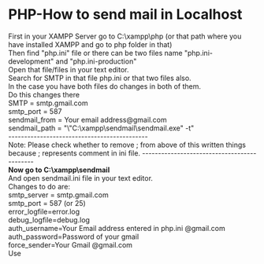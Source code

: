 <!-- First in your XAMPP/WAMP Server go to main folder in our case we would take case of xampp same process for WAMP users. -->
<h1>PHP-How to send mail in Localhost</h1>
First in your XAMPP Server go to C:\xampp\php (or that path where you have installed XAMPP and go to php folder in that)<br>
Then find "php.ini" file or there can be two files name "php.ini-development" and "php.ini-production"<br>
Open that file/files in your text editor.<br>
Search for SMTP in that file php.ini or that two files also.<br>
In the case you have both files do changes in both of them.<br>
Do this changes there<br>
SMTP = smtp.gmail.com<br>
smtp_port = 587<br>
sendmail_from = Your email address@gmail.com<br>
sendmail_path = "\"C:\xampp\sendmail\sendmail.exe" -t"<br>
--------------------------------------------<br><note>Note: Please check whether to remove ; from above of this written things because ; represents comment in ini file.</note>
--------------------------------------------<br><b>Now go to C:\xampp\sendmail</b><br>
And open sendmail.ini file in your text editor.<br>
Changes to do are:<br>
smtp_server = smtp.gmail.com<br>
smtp_port = 587 (or 25)<br>
error_logfile=error.log<br>
debug_logfile=debug.log<br>
auth_username=Your Email address entered in php.ini @gmail.com<br>
auth_password=Password of your gmail<br>
force_sender=Your Gmail @gmail.com<br>
Use   
